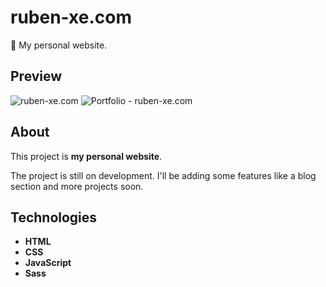 # ruben-xe.com
📌 My personal website.

## Preview
![ruben-xe.com](https://raw.githubusercontent.com/ruben-xe/ruben-xe/assets/gifs/index.gif)
![Portfolio - ruben-xe.com](https://raw.githubusercontent.com/ruben-xe/ruben-xe/assets/gifs/portfolio.gif)

## About
This project is **my personal website**.

The project is still on development. I'll be adding some features like a blog section and more projects soon.

## Technologies
- **HTML**
- **CSS**
- **JavaScript**
- **Sass**

